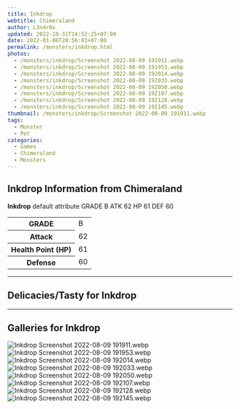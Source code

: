 ```yaml
---
title: Inkdrop
webtitle: Chimeraland
author: L3n4r0x
updated: 2022-10-31T14:52:25+07:00
date: 2022-01-06T20:56:03+07:00
permalink: /monsters/inkdrop.html
photos:
  - /monsters/inkdrop/Screenshot 2022-08-09 191911.webp
  - /monsters/inkdrop/Screenshot 2022-08-09 191953.webp
  - /monsters/inkdrop/Screenshot 2022-08-09 192014.webp
  - /monsters/inkdrop/Screenshot 2022-08-09 192033.webp
  - /monsters/inkdrop/Screenshot 2022-08-09 192050.webp
  - /monsters/inkdrop/Screenshot 2022-08-09 192107.webp
  - /monsters/inkdrop/Screenshot 2022-08-09 192128.webp
  - /monsters/inkdrop/Screenshot 2022-08-09 192145.webp
thumbnail: /monsters/inkdrop/Screenshot 2022-08-09 191911.webp
tags:
  - Monster
  - Pet
categories:
  - Games
  - Chimeraland
  - Monsters
---
```


<section id="bootstrap-wrapper"><link rel="stylesheet" href="https://cdn.statically.io/gh/dimaslanjaka/Web-Manajemen/40ac3225/css/bootstrap-4.5-wrapper.css"/><h1>Inkdrop Information from Chimeraland</h1><p><b>Inkdrop</b> default attribute GRADE B ATK 62 HP 61 DEF 60<table><tr><th>GRADE</th><td>B</td></tr><tr><th>Attack</th><td>62</td></tr><tr><th>Health Point (HP)</th><td>61</td></tr><tr><th>Defense</th><td>60</td></tr></table></p><hr/><h2>Delicacies/Tasty for Inkdrop</h2><hr/><div id="gallery"><h2>Galleries for Inkdrop</h2><div class="row"><div class="col-lg-6 col-12"><img src="/chimeraland/monsters/inkdrop/Screenshot 2022-08-09 191911.webp" alt="Inkdrop Screenshot 2022-08-09 191911.webp"/></div><div class="col-lg-6 col-12"><img src="/chimeraland/monsters/inkdrop/Screenshot 2022-08-09 191953.webp" alt="Inkdrop Screenshot 2022-08-09 191953.webp"/></div><div class="col-lg-6 col-12"><img src="/chimeraland/monsters/inkdrop/Screenshot 2022-08-09 192014.webp" alt="Inkdrop Screenshot 2022-08-09 192014.webp"/></div><div class="col-lg-6 col-12"><img src="/chimeraland/monsters/inkdrop/Screenshot 2022-08-09 192033.webp" alt="Inkdrop Screenshot 2022-08-09 192033.webp"/></div><div class="col-lg-6 col-12"><img src="/chimeraland/monsters/inkdrop/Screenshot 2022-08-09 192050.webp" alt="Inkdrop Screenshot 2022-08-09 192050.webp"/></div><div class="col-lg-6 col-12"><img src="/chimeraland/monsters/inkdrop/Screenshot 2022-08-09 192107.webp" alt="Inkdrop Screenshot 2022-08-09 192107.webp"/></div><div class="col-lg-6 col-12"><img src="/chimeraland/monsters/inkdrop/Screenshot 2022-08-09 192128.webp" alt="Inkdrop Screenshot 2022-08-09 192128.webp"/></div><div class="col-lg-6 col-12"><img src="/chimeraland/monsters/inkdrop/Screenshot 2022-08-09 192145.webp" alt="Inkdrop Screenshot 2022-08-09 192145.webp"/></div></div></div></section>